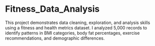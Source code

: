 # Fitness_Data_Analysis
This project demonstrates data cleaning, exploration, and analysis skills using a fitness and health metrics dataset. I analyzed 5,000 records to identify patterns in BMI categories, body fat percentages, exercise recommendations, and demographic differences.
